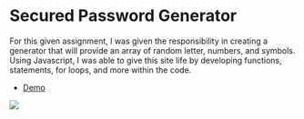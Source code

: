 # Secured Password Generator 

For this given assignment, I was given the responsibility in creating a generator that will provide an array of random letter, numbers, and symbols. Using Javascript, I was able to give this site life by developing  functions, statements, for loops, and more within the code. 

* [Demo](https://drive.google.com/file/d/1okSseBlANSNuJgyHfZIftj43faWxbJPb/view)

![](./assets/images/demo-password.gif)
